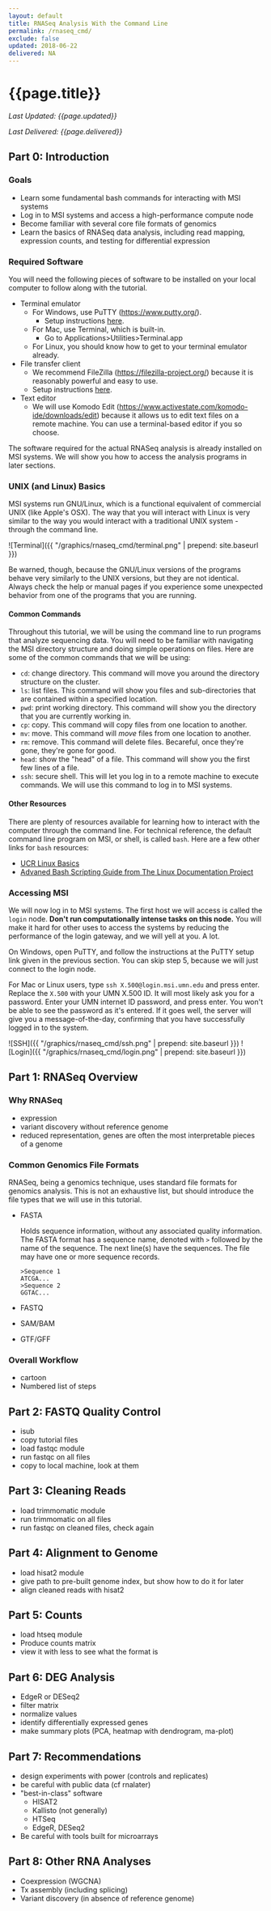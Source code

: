 ```yaml
---
layout: default
title: RNASeq Analysis With the Command Line
permalink: /rnaseq_cmd/
exclude: false
updated: 2018-06-22
delivered: NA
---
```


# {{page.title}}
*Last Updated: {{page.updated}}*

*Last Delivered: {{page.delivered}}*


## Part 0: Introduction
### Goals
- Learn some fundamental bash commands for interacting with MSI systems
- Log in to MSI systems and access a high-performance compute node
- Become familiar with several core file formats of genomics
- Learn the basics of RNASeq data analysis, including read mapping, expression
  counts, and testing for differential expression

### Required Software
You will need the following pieces of software to be installed on your local
computer to follow along with the tutorial.

- Terminal emulator
    - For Windows, use PuTTY (<https://www.putty.org/>).
        - Setup instructions [here](https://www.msi.umn.edu/support/faq/how-do-i-configure-putty-connect-msi-unix-systems).
    - For Mac, use Terminal, which is built-in.
        - Go to Applications>Utilities>Terminal.app
    - For Linux, you should know how to get to your terminal emulator already.
- File transfer client
    - We recommend FileZilla (<https://filezilla-project.org/>) because it is
      reasonably powerful and easy to use.
    - Setup instructions [here](https://www.msi.umn.edu/support/faq/how-do-i-use-filezilla-transfer-data).
- Text editor
    - We will use Komodo Edit (<https://www.activestate.com/komodo-ide/downloads/edit>)
      because it allows us to edit text files on a remote machine. You can use
      a terminal-based editor if you so choose.

The software required for the actual RNASeq analysis is already installed on MSI
systems. We will show you how to access the analysis programs in later sections.

### UNIX (and Linux) Basics
MSI systems run GNU/Linux, which is a functional equivalent of commercial UNIX
(like Apple's OSX). The way that you will interact with Linux is very similar to
the way you would interact with a traditional UNIX system - through the command
line.

![Terminal]({{ "/graphics/rnaseq_cmd/terminal.png" | prepend: site.baseurl }})

Be warned, though, because the GNU/Linux versions of the programs behave
very similarly to the UNIX versions, but they are not identical. Always check
the help or manual pages if you experience some unexpected behavior from one
of the programs that you are running.

#### Common Commands
Throughout this tutorial, we will be using the command line to run programs that
analyze sequencing data. You will need to be familiar with navigating the MSI
directory structure and doing simple operations on files. Here are some of the
common commands that we will be using:

- `cd`: change directory. This command will move you around the directory
  structure on the cluster.
- `ls`: list files. This command will show you files and sub-directories that
  are contained within a specified location.
- `pwd`: print working directory. This command will show you the directory that
  you are currently working in.
- `cp`: copy. This command will copy files from one location to another.
- `mv`: move. This command will *move* files from one location to another.
- `rm`: remove. This command will delete files. Becareful, once they're gone,
  they're gone for good.
- `head`: show the "head" of a file. This command will show you the first few
  lines of a file.
- `ssh`: secure shell. This will let you log in to a remote machine to execute
  commands. We will use this command to log in to MSI systems.

#### Other Resources
There are plenty of resources available for learning how to interact with the
computer through the command line. For technical reference, the default
command line program on MSI, or shell, is called `bash`. Here are a few other
links for `bash` resources:

- [UCR Linux Basics](http://hpcc.ucr.edu/manuals_linux-basics_intro)
- [Advaned Bash Scripting Guide from The Linux Documentation Project](https://www.tldp.org/LDP/abs/html/)

### Accessing MSI
We will now log in to MSI systems. The first host we will access is called the
`login` node. **Don't run computationally intense tasks on this node.** You
will make it hard for other uses to access the systems by reducing the
performance of the login gateway, and we will yell at you. A lot.

On Windows, open PuTTY, and follow the instructions at the PuTTY setup link
given in the previous section. You can skip step 5, because we will just connect
to the login node.

For Mac or Linux users, type `ssh X.500@login.msi.umn.edu` and press enter.
Replace the `X.500` with your UMN X.500 ID. It will most likely ask you for a
password. Enter your UMN internet ID password, and press enter. You won't be
able to see the password as it's entered. If it goes well, the server will
give you a message-of-the-day, confirming that you have successfully logged in
to the system.

![SSH]({{ "/graphics/rnaseq_cmd/ssh.png" | prepend: site.baseurl }})
![Login]({{ "/graphics/rnaseq_cmd/login.png" | prepend: site.baseurl }})


## Part 1: RNASeq Overview
### Why RNASeq
- expression
- variant discovery without reference genome
- reduced representation, genes are often the most interpretable pieces of a genome

### Common Genomics File Formats
RNASeq, being a genomics technique, uses standard file formats for genomics
analysis. This is not an exhaustive list, but should introduce the file types
that we will use in this tutorial.

- FASTA

    Holds sequence information, without any associated quality information. The
    FASTA format has a sequence name, denoted with `>` followed by the name of
    the sequence. The next line(s) have the sequences. The file may have one or
    more sequence records.

    ```
    >Sequence 1
    ATCGA...
    >Sequence 2
    GGTAC...
    ```

- FASTQ
- SAM/BAM
- GTF/GFF

### Overall Workflow
- cartoon
- Numbered list of steps

## Part 2: FASTQ Quality Control
- isub
- copy tutorial files
- load fastqc module
- run fastqc on all files
- copy to local machine, look at them

## Part 3: Cleaning Reads
- load trimmomatic module
- run trimmomatic on all files
- run fastqc on cleaned files, check again

## Part 4: Alignment to Genome
- load hisat2 module
- give path to pre-built genome index, but show how to do it for later
- align cleaned reads with hisat2

## Part 5: Counts
- load htseq module
- Produce counts matrix
- view it with less to see what the format is

## Part 6: DEG Analysis
- EdgeR or DESeq2
- filter matrix
- normalize values
- identify differentially expressed genes
- make summary plots (PCA, heatmap with dendrogram, ma-plot)

## Part 7: Recommendations
- design experiments with power (controls and replicates)
- be careful with public data (cf rnalater)
- "best-in-class" software
  - HISAT2
  - Kallisto (not generally)
  - HTSeq
  - EdgeR, DESeq2
- Be careful with tools built for microarrays

## Part 8: Other RNA Analyses
- Coexpression (WGCNA)
- Tx assembly (including splicing)
- Variant discovery (in absence of reference genome)
